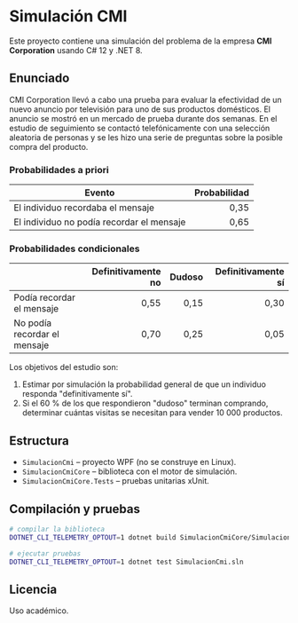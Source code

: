 # Simulación CMI

Este proyecto contiene una simulación del problema de la empresa **CMI Corporation** usando C# 12 y .NET 8.

## Enunciado

CMI Corporation llevó a cabo una prueba para evaluar la efectividad de un nuevo anuncio por televisión para uno de sus productos domésticos. El anuncio se mostró en un mercado de prueba durante dos semanas. En el estudio de seguimiento se contactó telefónicamente con una selección aleatoria de personas y se les hizo una serie de preguntas sobre la posible compra del producto.

### Probabilidades a priori

| Evento | Probabilidad |
| --- | ---: |
| El individuo recordaba el mensaje | 0,35 |
| El individuo no podía recordar el mensaje | 0,65 |

### Probabilidades condicionales

| | Definitivamente no | Dudoso | Definitivamente sí |
| --- | ---: | ---: | ---: |
| Podía recordar el mensaje | 0,55 | 0,15 | 0,30 |
| No podía recordar el mensaje | 0,70 | 0,25 | 0,05 |

Los objetivos del estudio son:

1. Estimar por simulación la probabilidad general de que un individuo responda "definitivamente sí".
2. Si el 60 % de los que respondieron "dudoso" terminan comprando, determinar cuántas visitas se necesitan para vender 10 000 productos.

## Estructura

- `SimulacionCmi` – proyecto WPF (no se construye en Linux).
- `SimulacionCmiCore` – biblioteca con el motor de simulación.
- `SimulacionCmiCore.Tests` – pruebas unitarias xUnit.

## Compilación y pruebas

```bash
# compilar la biblioteca
DOTNET_CLI_TELEMETRY_OPTOUT=1 dotnet build SimulacionCmiCore/SimulacionCmiCore.csproj

# ejecutar pruebas
DOTNET_CLI_TELEMETRY_OPTOUT=1 dotnet test SimulacionCmi.sln
```

## Licencia

Uso académico.
